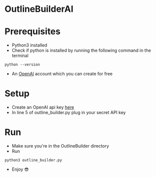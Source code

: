 # OutlineBuilderAI
# Prerequisites
- Python3 installed
- Check if python is installed by running the following command in the terminal 
```
python --version
```
- An [OpenAI](https://beta.openai.com/overview) account which you can create for free

# Setup
- Create an OpenAI api key [here](https://beta.openai.com/account/api-keys)
- In line 5 of outline_builder.py plug in your secret API key
# Run
- Make sure you're in the OutlineBuilder directory
- Run
```
python3 outline_builder.py
```
- Enjoy 😎
